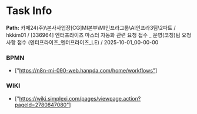 # Task Info

**Path:** 카페24(주)\본사사업장\[CG]MI본부\MI인프라그룹\AI인프라3팀\2파트 / hkkim01 / [336964] 엔터프라이즈 마스터 자동화 관련 요청 접수 _ 운영(코칭)팀 요청사항 접수 (엔터프라이즈_엔터프라이즈_LE) / 2025-10-01_00-00-00

### BPMN
- ["https://n8n-mi-090-web.hanpda.com/home/workflows"]

### WIKI
- ["https://wiki.simplexi.com/pages/viewpage.action?pageId=2780847080"]

